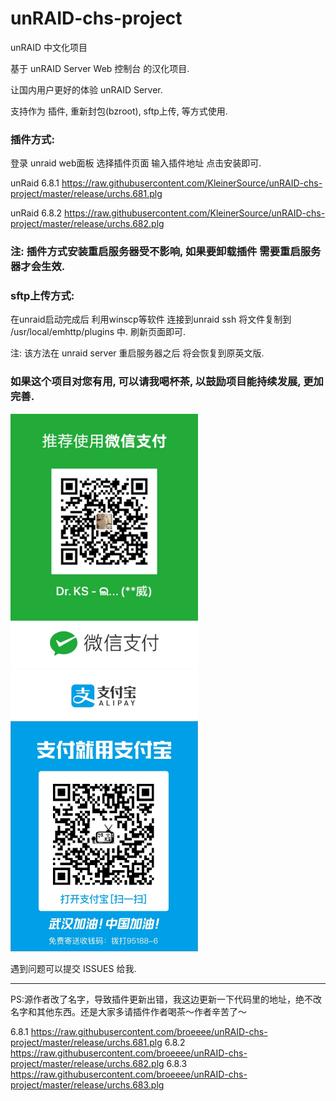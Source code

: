 # unRAID-chs-project
unRAID 中文化项目

基于 unRAID Server Web 控制台 的汉化项目.

让国内用户更好的体验 unRAID Server.

支持作为 插件, 重新封包(bzroot), sftp上传, 等方式使用.

### 插件方式:
登录 unraid web面板 选择插件页面
输入插件地址  点击安装即可.

unRaid 6.8.1
https://raw.githubusercontent.com/KleinerSource/unRAID-chs-project/master/release/urchs.681.plg

unRaid 6.8.2 
https://raw.githubusercontent.com/KleinerSource/unRAID-chs-project/master/release/urchs.682.plg

### 注: 插件方式安装重启服务器受不影响, 如果要卸载插件 需要重启服务器才会生效.

### sftp上传方式:
在unraid启动完成后 利用winscp等软件 连接到unraid ssh 将文件复制到 /usr/local/emhttp/plugins 中. 刷新页面即可.

注: 该方法在 unraid server 重启服务器之后 将会恢复到原英文版.

### 如果这个项目对您有用, 可以请我喝杯茶, 以鼓励项目能持续发展, 更加完善.
<img src="https://github.com/KleinerSource/OpenWrt-CI/blob/master/files/aa758aba2fc7e60907fd3f6012b4eef.jpg?raw=true" width="300">
<img src="https://github.com/KleinerSource/OpenWrt-CI/blob/master/files/fec628a827f9273fde43a928a06e48e.jpg?raw=true" width="300">

遇到问题可以提交 ISSUES 给我.



---------------------------------------------------------------------
PS:源作者改了名字，导致插件更新出错，我这边更新一下代码里的地址，绝不改名字和其他东西。还是大家多请插件作者喝茶～作者辛苦了～

6.8.1  https://raw.githubusercontent.com/broeeee/unRAID-chs-project/master/release/urchs.681.plg
6.8.2  https://raw.githubusercontent.com/broeeee/unRAID-chs-project/master/release/urchs.682.plg
6.8.3  https://raw.githubusercontent.com/broeeee/unRAID-chs-project/master/release/urchs.683.plg


